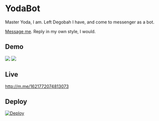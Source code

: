 # YodaBot

Master Yoda, I am. Left Degobah I have, and come to messenger as a bot.

[Message me](http://m.me/1621772074813073). Reply in my own style, I would.  

## Demo

![](http://i.imgur.com/3laMtOK.gifv)
![](http://i.imgur.com/gn1Qa51.png?1)

## Live

http://m.me/1621772074813073

## Deploy

[![Deploy](https://www.herokucdn.com/deploy/button.svg)](https://heroku.com/deploy)

